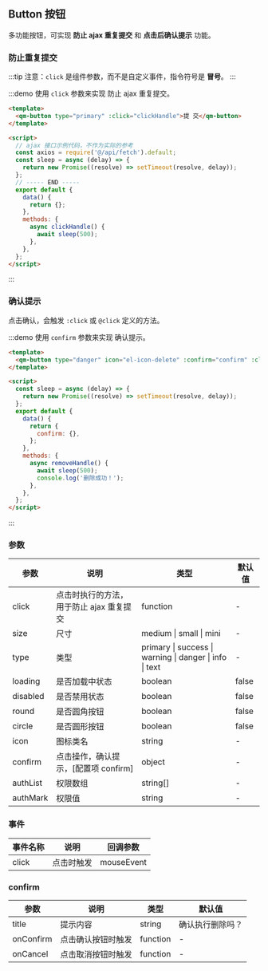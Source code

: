 ## Button 按钮

多功能按钮，可实现 **防止 ajax 重复提交** 和 **点击后确认提示** 功能。

### 防止重复提交

:::tip
注意：`click` 是组件参数，而不是自定义事件，指令符号是 **冒号**。
:::

:::demo 使用 `click` 参数来实现 防止 ajax 重复提交。

```html
<template>
  <qm-button type="primary" :click="clickHandle">提 交</qm-button>
</template>

<script>
  // ajax 接口示例代码，不作为实际的参考
  const axios = require('@/api/fetch').default;
  const sleep = async (delay) => {
    return new Promise((resolve) => setTimeout(resolve, delay));
  };
  // ----- END -----
  export default {
    data() {
      return {};
    },
    methods: {
      async clickHandle() {
        await sleep(500);
      },
    },
  };
</script>
```

:::

### 确认提示

点击确认，会触发 `:click` 或 `@click` 定义的方法。

:::demo 使用 `confirm` 参数来实现 确认提示。

```html
<template>
  <qm-button type="danger" icon="el-icon-delete" :confirm="confirm" :click="removeHandle">删除</qm-button>
</template>

<script>
  const sleep = async (delay) => {
    return new Promise((resolve) => setTimeout(resolve, delay));
  };
  export default {
    data() {
      return {
        confirm: {},
      };
    },
    methods: {
      async removeHandle() {
        await sleep(500);
        console.log('删除成功！');
      },
    },
  };
</script>
```

:::

### 参数

| 参数     | 说明                                     | 类型                                                    | 默认值 |
| -------- | ---------------------------------------- | ------------------------------------------------------- | ------ |
| click    | 点击时执行的方法，用于防止 ajax 重复提交 | function                                                | -      |
| size     | 尺寸                                     | medium \| small \| mini                                 | -      |
| type     | 类型                                     | primary \| success \| warning \| danger \| info \| text | -      |
| loading  | 是否加载中状态                           | boolean                                                 | false  |
| disabled | 是否禁用状态                             | boolean                                                 | false  |
| round    | 是否圆角按钮                             | boolean                                                 | false  |
| circle   | 是否圆形按钮                             | boolean                                                 | false  |
| icon     | 图标类名                                 | string                                                  | -      |
| confirm  | 点击操作，确认提示，[配置项 confirm]     | object                                                  | -      |
| authList | 权限数组                                 | string[]                                                | -      |
| authMark | 权限值                                   | string                                                  | -      |

### 事件

| 事件名称 | 说明       | 回调参数   |
| -------- | ---------- | ---------- |
| click    | 点击时触发 | mouseEvent |

### confirm

| 参数      | 说明               | 类型     | 默认值           |
| --------- | ------------------ | -------- | ---------------- |
| title     | 提示内容           | string   | 确认执行删除吗？ |
| onConfirm | 点击确认按钮时触发 | function | -                |
| onCancel  | 点击取消按钮时触发 | function | -                |
